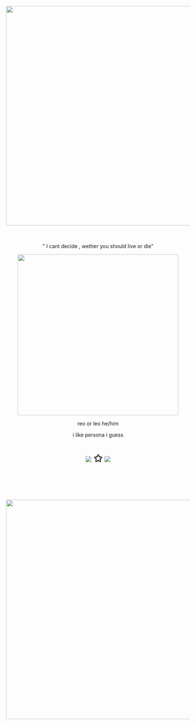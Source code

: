 ㅤㅤㅤㅤㅤㅤㅤㅤㅤㅤㅤㅤ
<p align="center"><img src="https://i.imgur.com/R90EoIG.png&=75" width="600">

ㅤㅤㅤㅤㅤㅤㅤㅤㅤㅤㅤㅤ
<p align="center"> " I cant decide , wether you should live or die"
    
<p align="center"><img src="https://i.imgur.com/G00I6ZW.png&=80" width="440">
<p align="center"> reo or leo  he/him
<p align="center">i like persona i guess


<h1 align="center"></[retros](https://retrospring.net/@goroplushie)>
  
[![](https://i.imgur.com/ZwFB4nT.png)](https://rentry.co/anti-thief)
✩ [![](https://i.imgur.com/Lu4ofdt.png)](https://retrospring.net/@goroplushie)

ㅤㅤㅤㅤㅤㅤㅤㅤㅤㅤㅤㅤ

<p align="center"><img src="https://i.imgur.com/frGvEmw.png&=75" width="600">




ㅤㅤㅤㅤㅤㅤㅤㅤㅤㅤㅤㅤ
  



ㅤ
